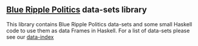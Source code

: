 ## [Blue Ripple Politics](https://blueripplepolitics.org/) data-sets library

This library contains Blue Ripple Politics data-sets and some small Haskell
code to use them as data Frames in Haskell.  For a list of data-sets please
see our [data-index](https://github.com/blueripple/Guide/blob/master/dataIndex.md)
